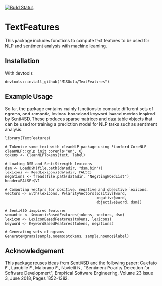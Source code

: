 [![Build Status](https://travis-ci.org/M3SOulu/TextFeatures.svg?branch=master)](https://travis-ci.org/M3SOulu/TextFeatures)

# TextFeatures

This package includes functions to compute text features to be used
for NLP and sentiment analysis with machine learning.

## Installation

<!-- From CRAN: -->

<!--     install.packages("TextFeatures") -->

With devtools:

    devtools::install_github("M3SOulu/TextFeatures")


## Example Usage

So far, the package contains mainly functions to compute different
sets of ngrams, and semantic, lexicon-based and keyword-based metrics
inspired by Senti4SD. These produces sparse matrices and data.table objects
that can be used for training a prediction model for NLP tasks such as
sentiment analysis.

    library(TextFeatures)

    # Tokenize some text with cleanNLP package using Stanford CoreNLP
    cleanNLP::cnlp_init_corenlp("en", 0)
    tokens <- CleanNLPTokens(text, label)

    # Loading DSM and SentiStrength lexicons
    dsm <- LoadDSM(file.path(datadir, "dsm.bin"))
    lexicons <- ReadLexicons(datadir, FALSE)
    negations <- fread(file.path(datadir, "NegatingWordList"), header=FALSE)$V1

    # Computing vectors for positive, negative and objective lexicons.
    vectors <- with(lexicons, PolarityVectors(positive$word,
                                              negative$word,
                                              objective$word, dsm))

    # Senti4SD inspired features
    semantic <- SemanticBasedFeatures(tokens, vectors, dsm)
    lexicon <- LexiconBasedFeatures(tokens, lexicons)
    keyword <- KeywordBasedFeatures(tokens, negations)

    # Generating sets of ngrams
    GenerateNgrams(sample.noemos$tokens, sample.noemos$label)

<!-- ## Paper and Citation -->
<!-- If you use our tool please cite our paper: -->

## Acknowledgement

This package reuses ideas
from [Senti4SD](https://github.com/collab-uniba/Senti4SD) and the
following paper: Calefato F., Lanubile F., Maiorano F., Novielli N.,
"Sentiment Polarity Detection for Software Development", Empirical
Software Engineering, Volume 23 Issue 3, June 2018, Pages 1352-1382.
